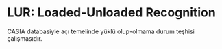 # LUR: Loaded-Unloaded Recognition

CASIA databasiyle açı temelinde yüklü olup-olmama durum teşhisi çalışmasıdır.

